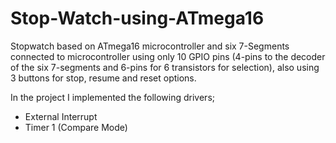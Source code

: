# Stop-Watch-using-ATmega16
 Stopwatch based on ATmega16 microcontroller and six 7-Segments connected to microcontroller using only 10 GPIO pins (4-pins to the decoder of the six 7-segments and 6-pins for 6 transistors for selection), also using 3 buttons for stop, resume and reset options.

 In the project I implemented the following drivers;
 - External Interrupt
 - Timer 1 (Compare Mode)
